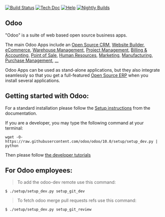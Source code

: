 [![Build Status](http://runbot.odoo.com/runbot/badge/flat/1/10.0.svg)](http://runbot.odoo.com/runbot)
[![Tech Doc](http://img.shields.io/badge/10.0-docs-875A7B.svg?style=flat)](http://www.odoo.com/documentation/10.0)
[![Help](http://img.shields.io/badge/10.0-help-875A7B.svg?style=flat)](https://www.odoo.com/forum/help-1)
[![Nightly Builds](http://img.shields.io/badge/10.0-nightly-875A7B.svg?style=flat)](http://nightly.odoo.com/)

Odoo
----

"Odoo" is a suite of web based open source business apps.

The main Odoo Apps include an <a href="https://www.odoo.com/page/crm">Open Source CRM</a>,
<a href="https://www.odoo.com/page/website-builder">Website Builder</a>,
<a href="https://www.odoo.com/page/e-commerce">eCommerce</a>,
<a href="https://www.odoo.com/page/warehouse">Warehouse Management</a>,
<a href="https://www.odoo.com/page/project-management">Project Management</a>,
<a href="https://www.odoo.com/page/accounting">Billing &amp; Accounting</a>,
<a href="https://www.odoo.com/page/point-of-sale">Point of Sale</a>,
<a href="https://www.odoo.com/page/employees">Human Resources</a>,
<a href="https://www.odoo.com/page/lead-automation">Marketing</a>,
<a href="https://www.odoo.com/page/manufacturing">Manufacturing</a>,
<a href="https://www.odoo.com/page/purchase">Purchase Management</a>,
<a href="https://www.odoo.com/#apps">...</a>

Odoo Apps can be used as stand-alone applications, but they also integrate seamlessly so that you get
a full-featured <a href="https://www.odoo.com">Open Source ERP</a> when you install several applications.


Getting started with Odoo:
-------------------------
For a standard installation please follow the <a href="https://www.odoo.com/documentation/10.0/setup/install.html">Setup instructions</a>
from the documentation.

If you are a developer, you may type the following command at your terminal:

    wget -O- https://raw.githubusercontent.com/odoo/odoo/10.0/setup/setup_dev.py | python

Then please follow <a href="https://www.odoo.com/documentation/10.0/tutorials.html">the developer tutorials</a>


For Odoo employees:
------------------

> To add the odoo-dev remote use this command:

    $ ./setup/setup_dev.py setup_git_dev

> To fetch odoo merge pull requests refs use this command:

    $ ./setup/setup_dev.py setup_git_review

